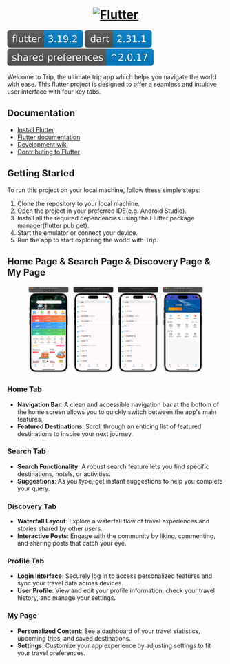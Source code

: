 <a href="https://flutter.dev/">
  <h1 align="center">
    <picture>
      <source media="(prefers-color-scheme: dark)" srcset="https://storage.googleapis.com/cms-storage-bucket/6e19fee6b47b36ca613f.png">
      <img alt="Flutter" src="https://storage.googleapis.com/cms-storage-bucket/c823e53b3a1a7b0d36a9.png">
    </picture>
  </h1>
</a>
<p>
<img src="./svgs/flutter_version.svg"/>
<img src="./svgs/dart_version.svg"/>
<img src="./svgs/shared_preferences.svg"/>
</p>

Welcome to Trip, the ultimate trip app which helps you navigate the world with ease.
This flutter project is designed to offer a seamless and intuitive user interface with four key tabs.

## Documentation

* [Install Flutter](https://flutter.dev/get-started/)
* [Flutter documentation](https://docs.flutter.dev/)
* [Development wiki](https://github.com/flutter/flutter/wiki)
* [Contributing to Flutter](https://github.com/flutter/flutter/blob/master/CONTRIBUTING.md)

## Getting Started

To run this project on your local machine, follow these simple steps:

1. Clone the repository to your local machine.
2. Open the project in your preferred IDE(e.g. Android Studio).
3. Install all the required dependencies using the Flutter package manager(flutter pub get).
4. Start the emulator or connect your device.
5. Run the app to start exploring the world with Trip.

## Home Page & Search Page & Discovery Page & My Page

<p align="center">
<img src="./images/home_page.jpg" width="100">
<img src="./images/search_page.jpg" width="100">
<img src="./images/search_page.jpg" width="100">
<img src="./images/my_page.jpg" width="100">
</p>

### Home Tab
- **Navigation Bar**: A clean and accessible navigation bar at the bottom of the home screen allows you to quickly switch between the app's main features.
- **Featured Destinations**: Scroll through an enticing list of featured destinations to inspire your next journey.

### Search Tab

- **Search Functionality**: A robust search feature lets you find specific destinations, hotels, or activities.
- **Suggestions**: As you type, get instant suggestions to help you complete your query.

### Discovery Tab

- **Waterfall Layout**: Explore a waterfall flow of travel experiences and stories shared by other users.
- **Interactive Posts**: Engage with the community by liking, commenting, and sharing posts that catch your eye.

### Profile Tab

- **Login Interface**: Securely log in to access personalized features and sync your travel data across devices.
- **User Profile**: View and edit your profile information, check your travel history, and manage your settings.

### My Page

- **Personalized Content**: See a dashboard of your travel statistics, upcoming trips, and saved destinations.
- **Settings**: Customize your app experience by adjusting settings to fit your travel preferences.